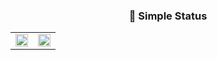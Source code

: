 <h3 align="center"><b>🌱 Simple Status</b></h2>
<table><tr><td valign="top" width="50%">
<img src="http://mazassumnida.wtf/api/v2/generate_badge?boj=dog941128" align="center" style="width: 100%" />
</td><td valign="top" width="50%">
<img src="https://badge42.vercel.app/api/v2/cl9ggwagy01880gjn36ukb965/stats?cursusId=21&coalitionId=86" align="center" style="width: 100%" />
</td></tr></table> 

